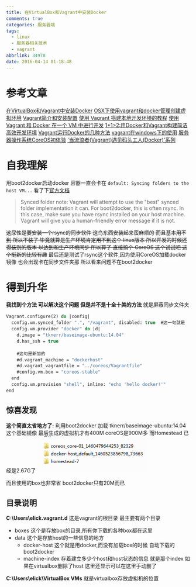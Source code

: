 ```yaml
---
title: 在VirtualBox和Vagrant中安装Docker
comments: true
categories: 服务器端
tags:
  - linux
  - 服务器相关技术
  - vagrant
abbrlink: 34978
date: 2016-04-14 01:18:48
---
```


# 参考文章
[在VirtualBox和Vagrant中安装Docker](http://www.jdon.com/artichect/docker-install.html)
[OSX下使用vagrant和docker管理创建虚拟环境](http://www.tuicool.com/articles/V36R3y)
[Vagrant简介和安装配置](http://rmingwang.com/vagrant-commands-and-config.html)
[使用 Vagrant 搭建本地开发环境的教程](http://ninghao.net/blog/1566)
[使用 Vagrant 和 Docker 在一个 VM 中进行开发](http://www.oschina.net/translate/unsuck-your-vagrant-developing-in-one-vm-with-vagrant-and-docker)
[1+1>2:用Docker和Vagrant构建简洁高效开发环境](http://cloud.51cto.com/art/201503/470256_all.htm)
[Vagrant运行Docker的几种方法](http://blog.sina.com.cn/s/blog_72ef7bea0102vucz.html)
[vagrant在windows下的使用](http://www.cnblogs.com/ac1985482/p/4029315.html)
[服务器操作系统CoreOS初体验](http://www.blogjava.net/yongboy/archive/2013/08/26/403325.html)
['当流浪者(Vagrant)遇见码头工人(Docker)'系列](http://betacz.com/series/%E5%BD%93%E6%B5%81%E6%B5%AA%E8%80%85%28Vagrant%29%E9%81%87%E8%A7%81%E7%A0%81%E5%A4%B4%E5%B7%A5%E4%BA%BA%28Docker%29/)

<!--more-->

# 自我理解
用boot2docker启动docker 容器一直会卡在 `default: Syncing folders to the host VM...` 看了下[官方文档](https://www.vagrantup.com/docs/docker/basics.html)
>Synced folder note: Vagrant will attempt to use the "best" synced folder implementation it can. For boot2docker, this is often rsync. In this case, make sure you have rsync installed on your host machine. Vagrant will give you a human-friendly error message if it is not.

~~这尿性是要安装一个rsync的同步软件 这鸟东西安装起来蛮麻烦的 而且基本用不到 所以不装了  毕竟就算是生产环境肯定用不到这个 linux版本 所以开发的时候还得装别的版本 以达到和生产环境同步 所以算了
直接搞个 CoreOS 这个试试吧 这个挺新的比较有趣~~
最后还是测试了rsync这个软件,因为使用CoreOS加载docker镜像 也会出现卡在同步文件夹那 所以看来问题不在boot2docker 

# 得到升华
**我找到个方法 可以解决这个问题 但是并不是十全十美的方法**
就是屏蔽同步文件夹
```vb
Vagrant.configure(2) do |config|
  config.vm.synced_folder ".", "/vagrant", disabled: true  #这一句就是
  config.vm.provider "docker" do |d|
    d.image = "tknerr/baseimage-ubuntu:14.04"
    d.has_ssh = true

    #这句是新加的
    #d.vagrant_machine = "dockerhost" 
   	#d.vagrant_vagrantfile = "../coreos/Vagrantfile"
    #config.vm.box = "coreos-stable" 
  end
  config.vm.provision "shell", inline: "echo 'hello docker!'"
end
```
## 惊喜发现
**这个简直太省地方了:** 利用boot2docker 加载 tknerr/baseimage-ubuntu:14.04 这个基础镜像 最后生成的虚拟机才有400M coreOS是900M多  而Homestead 已经是2.67G了
![hello](/image/16-4/1.png)

而且使用的box也非常省 boot2docker只有20M而已

## 目录说明
**C:\Users\elick\.vagrant.d** 这是vagrant的根目录 最主要有两个目录

- boxes
   这个是存放box的目录,所有你下载的各种box都在这里 
- data
   这个是存放host的一些信息的地方
    - docker-host
        这个就是用docker,而没有加载box的时候 自动下载的boot2docker
    - machine-index
        存着建立多少个host和host状态的信息 就是那个index 如果在virtualbox删除了host 这里还显示可以在这里手动删了

**C:\Users\elick\VirtualBox VMs** 就是virtualbox存放虚拟机的位置